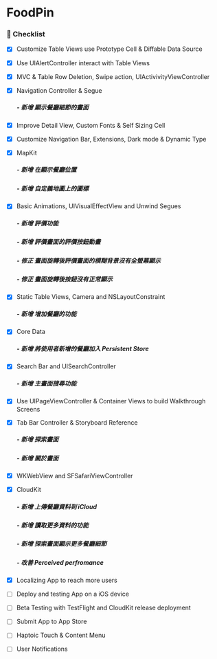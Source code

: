 # FoodPin

### :bookmark: Checklist

- [X] Customize Table Views use Prototype Cell & Diffable Data Source
- [X] Use UIAlertController interact with Table Views 
- [X] MVC & Table Row Deletion, Swipe action, UIActivivityViewController
- [X] Navigation Controller & Segue
  ##### - 新增 顯示餐廳細節的畫面
- [X] Improve Detail View, Custom Fonts & Self Sizing Cell
- [X] Customize Navigation Bar, Extensions, Dark mode & Dynamic Type
- [X] MapKit
  ##### - 新增 在顯示餐廳位置
  ##### - 新增 自定義地圖上的圖標
- [X] Basic Animations, UIVisualEffectView and Unwind Segues
  ##### - 新增 評價功能
  ##### - 新增 評價畫面的評價按鈕動畫
  ##### - 修正 畫面旋轉後評價畫面的模糊背景沒有全螢幕顯示
  ##### - 修正 畫面旋轉後按鈕沒有正常顯示  
- [X] Static Table Views, Camera and NSLayoutConstraint
  ##### - 新增 增加餐廳的功能
- [X] Core Data
  ##### - 新增 將使用者新增的餐廳加入 Persistent Store
- [X] Search Bar and UISearchController
  ##### - 新增 主畫面搜尋功能
- [X] Use UIPageViewController & Container Views to build Walkthrough Screens
- [X] Tab Bar Controller & Storyboard Reference
  ##### - 新增 探索畫面
  ##### - 新增 關於畫面
- [X] WKWebView and SFSafariViewController
- [X] CloudKit
  ##### - 新增 上傳餐廳資料到 iCloud
  ##### - 新增 讀取更多資料的功能
  ##### - 新增 探索畫面顯示更多餐廳細節
  ##### - 改善 Perceived perfromance
- [X] Localizing App to reach more users

- [ ] Deploy and testing App on a iOS device
- [ ] Beta Testing with TestFlight and CloudKit release deployment
- [ ] Submit App to App Store
- [ ] Haptoic Touch & Content Menu
- [ ] User Notifications
